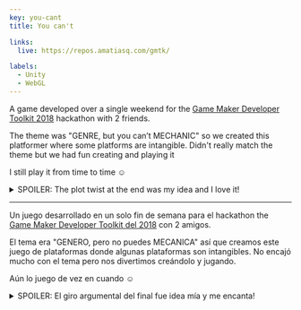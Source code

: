 ```yaml
---
key: you-cant
title: You can't

links:
  live: https://repos.amatiasq.com/gmtk/

labels:
  - Unity
  - WebGL
---
```


A game developed over a single weekend for the [Game Maker Developer Toolkit 2018][1] hackathon with 2 friends.

The theme was "GENRE, but you can’t MECHANIC" so we created this platformer where some platforms are intangible. Didn't really match the theme but we had fun creating and playing it

I still play it from time to time ☺️

<details>
  <summary>SPOILER: The plot twist at the end was my idea and I love it!</summary>

  Your primary instinct, if you're videogame literate, is to avoid the weird animals that cross your way but eventually you'll touch one... and kill it. You may think you killed it by stepping on it but with time you'll see they die as soon as you touch them no matter how. If you pay attention you'll even notice your score goes up every time that happens.

  At the end you can see this sequence: https://youtu.be/EFoffeq-BlA

  Now try to pass the game without killing any Wombat, now **that's the challenge**. It is possible, though, I made it twice 💃
</details>

---

Un juego desarrollado en un solo fin de semana para el hackathon the [Game Maker Developer Toolkit del 2018][1] con 2 amigos.

El tema era "GENERO, pero no puedes MECANICA" así que creamos este juego de plataformas donde algunas plataformas son intangibles. No encajó mucho con el tema pero nos divertimos creándolo y jugando.

Aún lo juego de vez en cuando ☺️

<details>
  <summary>SPOILER: El giro argumental del final fue idea mía y me encanta!</summary>

  Tu instinto primario, si estás familiarizado con videojuegos, es evitar a los extraños animales que se cruzan en tu camino pero eventualmente tocarás uno... y lo matarás. Puede que pienses que lo mataste pisándolo pero tarde o temprano verás que mueren en cuanto los tocas, no importa cómo. Si prestas atención incluso notarás que tu puntuación sube cada vez que eso ocurre.

  Al final puedes ver esta secuencia: https://youtu.be/EFoffeq-BlA

  Ahora intenta pasar el juego sin matar ningún Wombat, **eso si que es un reto**. Aunque es posible, yo lo conseguí en dos ocasiones  💃
</details>

[1]: https://itch.io/jam/gmtk-2018